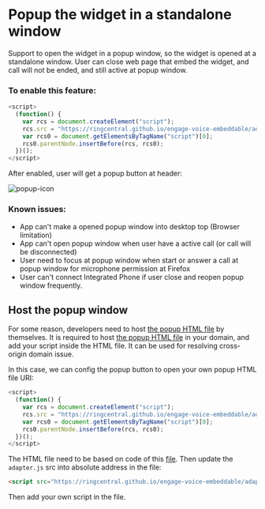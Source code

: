 # Popup the widget in a standalone window

Support to open the widget in a popup window, so the widget is opened at a standalone window. User can close web page that embed the widget, and call will not be ended, and still active at popup window.

### To enable this feature:

```js
<script>
  (function() {
    var rcs = document.createElement("script");
    rcs.src = "https://ringcentral.github.io/engage-voice-embeddable/adapter.js?enablePopup=1";
    var rcs0 = document.getElementsByTagName("script")[0];
    rcs0.parentNode.insertBefore(rcs, rcs0);
  })();
</script>
```

After enabled, user will get a popup button at header:

![popup-icon](https://user-images.githubusercontent.com/7036536/137277302-15a58138-61df-4302-805f-8dc9df970c46.png)


### Known issues:

* App can't make a opened popup window into desktop top (Browser limitation)
* App can't open popup window when user have a active call (or call will be disconnected)
* User need to focus at popup window when start or answer a call at popup window for microphone permission at Firefox
* User can't connect Integrated Phone if user close and reopen popup window frequently.


## Host the popup window

For some reason, developers need to host [the popup HTML file](https://github.com/ringcentral/engage-voice-embeddable/blob/master/src/popup.html) by themselves. It is required to host [the popup HTML file](https://github.com/ringcentral/engage-voice-embeddable/blob/master/src/popup.html) in your domain, and add your script inside the HTML file. It can be used for resolving cross-origin domain issue.

In this case, we can config the popup button to open your own popup HTML file URI:

```js
<script>
  (function() {
    var rcs = document.createElement("script");
    rcs.src = "https://ringcentral.github.io/engage-voice-embeddable/adapter.js?enablePopup=1&popupPageUri=your_popup_html_file_uri";
    var rcs0 = document.getElementsByTagName("script")[0];
    rcs0.parentNode.insertBefore(rcs, rcs0);
  })();
</script>
```

The HTML file need to be based on code of this [file](https://github.com/ringcentral/engage-voice-embeddable/blob/master/src/popup.html). Then update the `adapter.js` src into absolute address in the file:

```html
<script src="https://ringcentral.github.io/engage-voice-embeddable/adapter.js"></script>
```

Then add your own script in the file.

